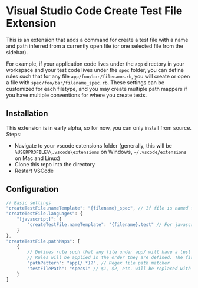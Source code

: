# Visual Studio Code Create Test File Extension

This is an extension that adds a command for create a test file with a name and path inferred from a currently
open file (or one selected file from the sidebar).

For example, if your application code lives under the `app` directory in your workspace and your test code lives under
the `spec` folder, you can define rules such that for any file `app/foo/bar/filename.rb`, you will create or open a file
with `spec/foo/bar/filename_spec.rb`. These settings can be customized for each filetype, and you may create multiple
path mappers if you have multiple conventions for where you create tests.

## Installation

This extension is in early alpha, so for now, you can only install from source. Steps:
* Navigate to your vscode extensions folder (generally, this will be `%USERPROFILE%\.vscode\extensions` on Windows,
  `~/.vscode/extensions` on Mac and Linux)
* Clone this repo into the directory
* Restart VSCode

## Configuration

```javascript
// Basic settings
"createTestFile.nameTemplate": "{filename}_spec", // If file is named foo.bar, will create test named foo_spec.bar
"createTestFile.languages": {
    "[javascript]": {
        "createTestFile.nameTemplate": "{filename}.test" // For javascript, if file is foo.js, will create foo.test.js
    }
},
"createTestFile.pathMaps": [
    {
        // Defines rule such that any file under app/ will have a test file created under spec/
        // Rules will be applied in the order they are defined. The first rule to match the file path will be used.
        "pathPattern": "app(/.*)?", // Regex file path matcher
        "testFilePath": "spec$1" // $1, $2, etc. will be replaced with the matching text from the pathPattern
    }
]
```

